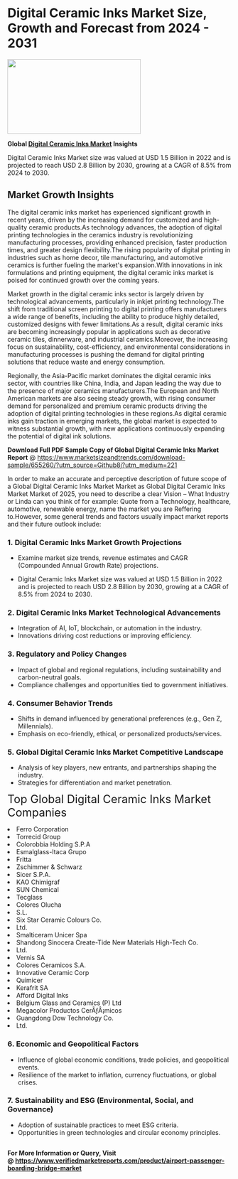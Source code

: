 <H1>Digital Ceramic Inks Market Size, Growth and Forecast from 2024 - 2031</H1><img class="aligncenter size-medium wp-image-584254" src="https://thirdeyenews.in/wp-content/uploads/2024/09/Global-Market-Research-300x168.jpeg" alt="" width="300" height="168" /><p><strong>Global&nbsp;<a href="https://www.marketsizeandtrends.com/download-sample/655260/?utm_source=Github8j?utm_medium=221">Digital Ceramic Inks Market</a> Insights</strong></p><p>Digital Ceramic Inks Market size was valued at USD 1.5 Billion in 2022 and is projected to reach USD 2.8 Billion by 2030, growing at a CAGR of 8.5% from 2024 to 2030.</p><p><h2>Market Growth Insights</h2> <p>The digital ceramic inks market has experienced significant growth in recent years, driven by the increasing demand for customized and high-quality ceramic products.As technology advances, the adoption of digital printing technologies in the ceramics industry is revolutionizing manufacturing processes, providing enhanced precision, faster production times, and greater design flexibility.The rising popularity of digital printing in industries such as home decor, tile manufacturing, and automotive ceramics is further fueling the market's expansion.With innovations in ink formulations and printing equipment, the digital ceramic inks market is poised for continued growth over the coming years.</p> <p>Market growth in the digital ceramic inks sector is largely driven by technological advancements, particularly in inkjet printing technology.The shift from traditional screen printing to digital printing offers manufacturers a wide range of benefits, including the ability to produce highly detailed, customized designs with fewer limitations.As a result, digital ceramic inks are becoming increasingly popular in applications such as decorative ceramic tiles, dinnerware, and industrial ceramics.Moreover, the increasing focus on sustainability, cost-efficiency, and environmental considerations in manufacturing processes is pushing the demand for digital printing solutions that reduce waste and energy consumption.</p> <p>Regionally, the Asia-Pacific market dominates the digital ceramic inks sector, with countries like China, India, and Japan leading the way due to the presence of major ceramics manufacturers.The European and North American markets are also seeing steady growth, with rising consumer demand for personalized and premium ceramic products driving the adoption of digital printing technologies in these regions.As digital ceramic inks gain traction in emerging markets, the global market is expected to witness substantial growth, with new applications continuously expanding the potential of digital ink solutions.</p> <p><span class=""><strong>Download Full PDF Sample Copy of Global Digital Ceramic Inks Market Report</strong> @ <a href="https://www.marketsizeandtrends.com/download-sample/655260/?utm_source=Github8j?utm_medium=221" target="_blank">https://www.marketsizeandtrends.com/download-sample/655260/?utm_source=Github8j?utm_medium=221</a></span></p><p>In order to make an accurate and perceptive description of future scope of a Global&nbsp;Digital Ceramic Inks Market Market as Global&nbsp;Digital Ceramic Inks Market Market of 2025, you need to describe a clear Vision &ndash; What Industry or Linda can you think of for example: Quote from a Technology, healthcare, automotive, renewable energy, name the market you are Reffering to.However, some general trends and factors usually impact market reports and their future outlook include:</p><h3>1.&nbsp;<strong>Digital Ceramic Inks Market Growth Projections</strong></h3><ul><li>Examine market size trends, revenue estimates and CAGR (Compounded Annual Growth Rate) projections.</li><li><p>Digital Ceramic Inks Market size was valued at USD 1.5 Billion in 2022 and is projected to reach USD 2.8 Billion by 2030, growing at a CAGR of 8.5% from 2024 to 2030.</p></li></ul><h3>2.&nbsp;<strong>Digital Ceramic Inks Market Technological Advancements</strong></h3><ul><li>Integration of AI, IoT, blockchain, or automation in the industry.</li><li>Innovations driving cost reductions or improving efficiency.</li></ul><h3>3.&nbsp;<strong>Regulatory and Policy Changes</strong></h3><ul><li>Impact of global and regional regulations, including sustainability and carbon-neutral goals.</li><li>Compliance challenges and opportunities tied to government initiatives.</li></ul><h3>4.&nbsp;<strong>Consumer Behavior Trends</strong></h3><ul><li>Shifts in demand influenced by generational preferences (e.g., Gen Z, Millennials).</li><li>Emphasis on eco-friendly, ethical, or personalized products/services.</li></ul><h3>5.&nbsp;<strong>Global Digital Ceramic Inks Market Competitive Landscape</strong></h3><ul><li>Analysis of key players, new entrants, and partnerships shaping the industry.</li><li>Strategies for differentiation and market penetration.</li></ul><p data-pm-slice="1 1 []"><span style="color: inherit; font-family: inherit; font-size: 25px;">Top Global Digital Ceramic Inks Market Companies</span></p><div class="" data-test-id=""><p><li>Ferro Corporation</li><li> Torrecid Group</li><li> Colorobbia Holding S.P.A</li><li> Esmalglass-Itaca Grupo</li><li> Fritta</li><li> Zschimmer & Schwarz</li><li> Sicer S.P.A.</li><li> KAO Chimigraf</li><li> SUN Chemical</li><li> Tecglass</li><li> Colores Olucha</li><li> S.L.</li><li> Six Star Ceramic Colours Co.</li><li> Ltd.</li><li> Smalticeram Unicer Spa</li><li> Shandong Sinocera Create-Tide New Materials High-Tech Co.</li><li> Ltd.</li><li> Vernis SA</li><li> Colores Ceramicos S.A.</li><li> Innovative Ceramic Corp</li><li> Quimicer</li><li> Kerafrit SA</li><li> Afford Digital Inks</li><li> Belgium Glass and Ceramics (P) Ltd</li><li> Megacolor Productos CerÃƒÂ¡micos</li><li> Guangdong Dow Technology Co.</li><li> Ltd.</li></p></div><h3>6.&nbsp;<strong>Economic and Geopolitical Factors</strong></h3><ul><li>Influence of global economic conditions, trade policies, and geopolitical events.</li><li>Resilience of the market to inflation, currency fluctuations, or global crises.</li></ul><h3>7.&nbsp;<strong>Sustainability and ESG (Environmental, Social, and Governance)</strong></h3><ul><li>Adoption of sustainable practices to meet ESG criteria.</li><li>Opportunities in green technologies and circular economy principles.</li></ul><h2><strong style="font-size: 14px;">For More Information or Query, Visit @&nbsp;</strong><a style="background-color: #ffffff; font-size: 14px;" href="https://www.marketsizeandtrends.com/report/digital-ceramic-inks-market/" target="_blank">https://www.verifiedmarketreports.com/product/airport-passenger-boarding-bridge-market</a></h2>